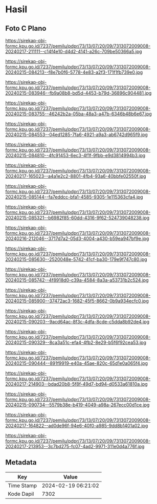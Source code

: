 # Hasil

## Foto C Plano

https://sirekap-obj-formc.kpu.go.id/7237/pemilu/pdpr/73/13/07/20/09/7313072009008-20240217-211111--c14f4e10-d4d2-4141-a26c-709be50366a5.jpg

https://sirekap-obj-formc.kpu.go.id/7237/pemilu/pdpr/73/13/07/20/09/7313072009008-20240215-084213--f8e7b0f6-5778-4e83-a2f3-171f1fb739e0.jpg

https://sirekap-obj-formc.kpu.go.id/7237/pemilu/pdpr/73/13/07/20/09/7313072009008-20240215-083946--fb9a08b8-bd5d-4453-b79d-36896c904481.jpg

https://sirekap-obj-formc.kpu.go.id/7237/pemilu/pdpr/73/13/07/20/09/7313072009008-20240215-083755--46242b2a-05ba-48a3-a47b-6346b48b6e67.jpg

https://sirekap-obj-formc.kpu.go.id/7237/pemilu/pdpr/73/13/07/20/09/7313072009008-20240215-084553--04ed1285-7fa6-4921-a9a3-ab6742d965f9.jpg

https://sirekap-obj-formc.kpu.go.id/7237/pemilu/pdpr/73/13/07/20/09/7313072009008-20240215-084810--4fc91453-6ec3-4f1f-9fbb-e9d3814994b3.jpg

https://sirekap-obj-formc.kpu.go.id/7237/pemilu/pdpr/73/13/07/20/09/7313072009008-20240217-165023--a4a1e2c2-8801-4fb4-93a6-40bbfe02550f.jpg

https://sirekap-obj-formc.kpu.go.id/7237/pemilu/pdpr/73/13/07/20/09/7313072009008-20240215-085144--fa7eddcc-bfa1-4585-9305-1e115363cfa4.jpg

https://sirekap-obj-formc.kpu.go.id/7237/pemilu/pdpr/73/13/07/20/09/7313072009008-20240215-085321--b6982f85-60dd-4316-9f62-524739048238.jpg

https://sirekap-obj-formc.kpu.go.id/7237/pemilu/pdpr/73/13/07/20/09/7313072009008-20240216-212046--3717d7a2-05d3-4004-a430-b59ea947bf9e.jpg

https://sirekap-obj-formc.kpu.go.id/7237/pemilu/pdpr/73/13/07/20/09/7313072009008-20240215-085630--2520048e-5742-41cf-ba30-179e9f747c80.jpg

https://sirekap-obj-formc.kpu.go.id/7237/pemilu/pdpr/73/13/07/20/09/7313072009008-20240215-085742--4f8918d0-c39a-4584-8a3a-a53731b2c524.jpg

https://sirekap-obj-formc.kpu.go.id/7237/pemilu/pdpr/73/13/07/20/09/7313072009008-20240215-085900--37472ac3-1682-45f5-8662-0b9a934ecfc0.jpg

https://sirekap-obj-formc.kpu.go.id/7237/pemilu/pdpr/73/13/07/20/09/7313072009008-20240215-090203--9acd64ac-8f3c-4dfa-8cde-c5dda8b92de4.jpg

https://sirekap-obj-formc.kpu.go.id/7237/pemilu/pdpr/73/13/07/20/09/7313072009008-20240215-090329--8ca3a51c-efa4-4fb2-8e29-b5f6f92cea53.jpg

https://sirekap-obj-formc.kpu.go.id/7237/pemilu/pdpr/73/13/07/20/09/7313072009008-20240215-090444--891f9919-e40a-45ae-820c-65d1e0a065f4.jpg

https://sirekap-obj-formc.kpu.go.id/7237/pemilu/pdpr/73/13/07/20/09/7313072009008-20240217-214903--bdad20b8-5f8f-49d7-bd94-d0533a61810a.jpg

https://sirekap-obj-formc.kpu.go.id/7237/pemilu/pdpr/73/13/07/20/09/7313072009008-20240215-090734--5579b38e-b419-4049-a98a-267ecc00d1ce.jpg

https://sirekap-obj-formc.kpu.go.id/7237/pemilu/pdpr/73/13/07/20/09/7313072009008-20240217-164822--ad0de96f-94e6-40f0-a985-9dd8b1401a02.jpg

https://sirekap-obj-formc.kpu.go.id/7237/pemilu/pdpr/73/13/07/20/09/7313072009008-20240217-213953--3c7bd275-fc07-4ad2-9971-311e0d4a776f.jpg


## Metadata

| Key        | Value               |
| ---------- | ------------------- |
| Time Stamp | 2024-02-19 06:21:02 |
| Kode Dapil | 7302                |



